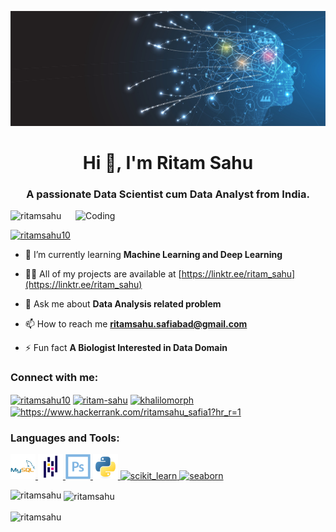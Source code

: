 ![logo](https://github.com/ritamsahu/ritamsahu/blob/main/shutterstock_728178127-500px.jpeg)
<h1 align="center">Hi 👋, I'm Ritam Sahu</h1>
<h3 align="center">A passionate Data Scientist cum Data Analyst from India.</h3>
<img align="right" alt="Coding" width="400" src="https://camo.githubusercontent.com/5ddf73ad3a205111cf8c686f687fc216c2946a75005718c8da5b837ad9de78c9/68747470733a2f2f7468756d62732e6766796361742e636f6d2f4576696c4e657874446576696c666973682d736d616c6c2e676966">


<p align="left"> <img src="https://komarev.com/ghpvc/?username=ritamsahu&label=Profile%20views&color=0e75b6&style=flat" alt="ritamsahu" /> </p>

<p align="left"> <a href="https://twitter.com/ritamsahu10" target="blank"><img src="https://img.shields.io/twitter/follow/ritamsahu10?logo=twitter&style=for-the-badge" alt="ritamsahu10" /></a> </p>

- 🌱 I’m currently learning **Machine Learning and Deep Learning**

- 👨‍💻 All of my projects are available at [https://linktr.ee/ritam_sahu](https://linktr.ee/ritam_sahu)

- 💬 Ask me about **Data Analysis related problem**

- 📫 How to reach me **ritamsahu.safiabad@gmail.com**

- ⚡ Fun fact **A Biologist Interested in Data Domain**

<h3 align="left">Connect with me:</h3>
<p align="left">
<a href="https://twitter.com/ritamsahu10" target="blank"><img align="center" src="https://raw.githubusercontent.com/rahuldkjain/github-profile-readme-generator/master/src/images/icons/Social/twitter.svg" alt="ritamsahu10" height="30" width="40" /></a>
<a href="https://linkedin.com/in/ritam-sahu" target="blank"><img align="center" src="https://raw.githubusercontent.com/rahuldkjain/github-profile-readme-generator/master/src/images/icons/Social/linked-in-alt.svg" alt="ritam-sahu" height="30" width="40" /></a>
<a href="https://stackoverflow.com/users/khalilomorph" target="blank"><img align="center" src="https://raw.githubusercontent.com/rahuldkjain/github-profile-readme-generator/master/src/images/icons/Social/stack-overflow.svg" alt="khalilomorph" height="30" width="40" /></a>
<a href="https://www.hackerrank.com/https://www.hackerrank.com/ritamsahu_safia1?hr_r=1" target="blank"><img align="center" src="https://raw.githubusercontent.com/rahuldkjain/github-profile-readme-generator/master/src/images/icons/Social/hackerrank.svg" alt="https://www.hackerrank.com/ritamsahu_safia1?hr_r=1" height="30" width="40" /></a>
</p>

<h3 align="left">Languages and Tools:</h3>
<p align="left"> <a href="https://www.mysql.com/" target="_blank" rel="noreferrer"> <img src="https://raw.githubusercontent.com/devicons/devicon/master/icons/mysql/mysql-original-wordmark.svg" alt="mysql" width="40" height="40"/> </a> <a href="https://pandas.pydata.org/" target="_blank" rel="noreferrer"> <img src="https://raw.githubusercontent.com/devicons/devicon/2ae2a900d2f041da66e950e4d48052658d850630/icons/pandas/pandas-original.svg" alt="pandas" width="40" height="40"/> </a> <a href="https://www.photoshop.com/en" target="_blank" rel="noreferrer"> <img src="https://raw.githubusercontent.com/devicons/devicon/master/icons/photoshop/photoshop-line.svg" alt="photoshop" width="40" height="40"/> </a> <a href="https://www.python.org" target="_blank" rel="noreferrer"> <img src="https://raw.githubusercontent.com/devicons/devicon/master/icons/python/python-original.svg" alt="python" width="40" height="40"/> </a> <a href="https://scikit-learn.org/" target="_blank" rel="noreferrer"> <img src="https://upload.wikimedia.org/wikipedia/commons/0/05/Scikit_learn_logo_small.svg" alt="scikit_learn" width="40" height="40"/> </a> <a href="https://seaborn.pydata.org/" target="_blank" rel="noreferrer"> <img src="https://seaborn.pydata.org/_images/logo-mark-lightbg.svg" alt="seaborn" width="40" height="40"/> </a> </p>

<p><img align="left" src="https://github-readme-stats.vercel.app/api/top-langs?username=ritamsahu&show_icons=true&locale=en&layout=compact" alt="ritamsahu" /></p>

<p>&nbsp;<img align="center" src="https://github-readme-stats.vercel.app/api?username=ritamsahu&show_icons=true&locale=en" alt="ritamsahu" /></p>

<p><img align="center" src="https://github-readme-streak-stats.herokuapp.com/?user=ritamsahu&" alt="ritamsahu" /></p>
